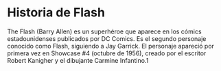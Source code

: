 # Historia de Flash


The Flash (Barry Allen) es un superhéroe que aparece en los cómics estadounidenses publicados por DC Comics. Es el segundo personaje conocido como Flash, siguiendo a Jay Garrick. El personaje apareció por primera vez en Showcase #4 (octubre de 1956), creado por el escritor Robert Kanigher y el dibujante Carmine Infantino.1​
